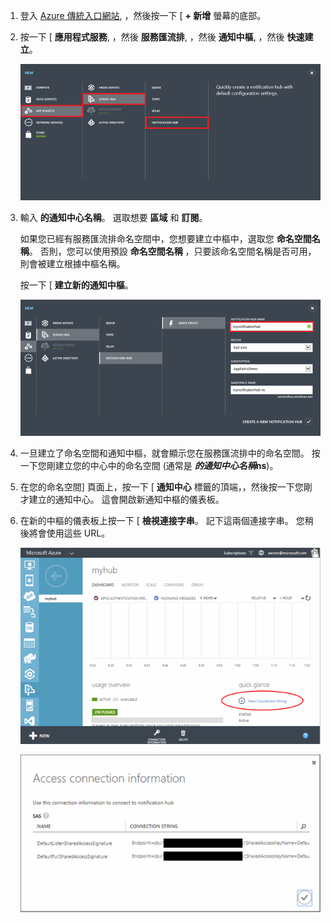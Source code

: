 

1. 登入 [Azure 傳統入口網站](https://manage.windowsazure.com/), ，然後按一下 [ **+ 新增** 螢幕的底部。

2. 按一下 [ **應用程式服務**, ，然後 **服務匯流排**, ，然後 **通知中樞**, ，然後 **快速建立**。

    ![](./media/notification-hubs-portal-create-new-hub/notification-hubs-create-from-portal.png)


3. 輸入 **的通知中心名稱**。 選取想要 **區域** 和 **訂閱**。 
 
    如果您已經有服務匯流排命名空間中，您想要建立中樞中，選取您 **命名空間名稱**。  否則，您可以使用預設 **命名空間名稱** ，只要該命名空間名稱是否可用，則會被建立根據中樞名稱。 

    按一下 [ **建立新的通知中樞**。

    ![設定通知中樞屬性](./media/notification-hubs-portal-create-new-hub/notification-hubs-create-from-portal2.png)

4. 一旦建立了命名空間和通知中樞，就會顯示您在服務匯流排中的命名空間。 按一下您剛建立您的中心中的命名空間 (通常是 ***的通知中心名稱*ns**)。 

5. 在您的命名空間] 頁面上，按一下 [ **通知中心** 標籤的頂端，，然後按一下您剛才建立的通知中心。 這會開啟新通知中樞的儀表板。

6. 在新的中樞的儀表板上按一下 [ **檢視連接字串**。 記下這兩個連接字串。 您稍後將會使用這些 URL。

    ![](./media/notification-hubs-portal-create-new-hub/notification-hubs-view-connection-strings.png)

    ![](./media/notification-hubs-portal-create-new-hub/notification-hubs-connection-strings.png)


